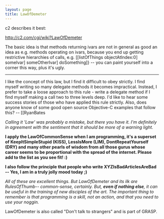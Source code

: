 ```yaml
---
layout: page
title: LawOfDemeter
---
```


c2 describes it best:

http://c2.com/cgi/wiki?LawOfDemeter

The basic idea is that methods returning ivars are not in general as good an idea as e.g. methods operating on ivars, because you end up getting restrictive hierarchies of calls, e.g.     [[listOfThings objectAtIndex:0] someIvar] someOtherIvar] doSomething]} -- you can paint yourself into a corner this way, plus it's ugly.

----

I like the concept of this law, but I find it difficult to obey strictly. I find myself writing so many delegate methods it becomes impractical. Instead, I prefer to take a loose approach to this rule - write a delegate method if I find myself making a call two to three levels deep. I'd like to hear some success stories of those who have applied this rule strictly. Also, does anyone know of some good open source Objective-C examples that follow this? -- [[RyanBates

*Calling it 'Law' was probably a mistake, but there you have it. I'm definitely in agreement with the sentiment that it should be more of a warning light.*

**I apply the LawOfCommonSense when I am programming, it's a superset of KeepItSimpleStupid (KISS), LessIsMore (LIM), DontRepeatYourself (DRY) and many other pearls of wisdom from all those gurus whose career seems to be proportional with the spread of the internet. Please add to the list as you see fit! :)**

**I also follow the principle that people who write XYZIsBadArticlesAreBad -- Yes, I am in a truly jolly mood today ;)**

*All of these are excellent things. But LawOfDemeter and its ilk are RulesOfThumb-- common-sense, certainly. But, **even if nothing else**, it can be useful in the training of new disciples of the art. The important thing to remember is that programming is a skill, not an action, and that you need to use your noggin.*

LawOfDemeter is also called "Don't talk to strangers" and is part of GRASP.


